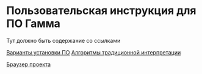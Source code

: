 # Пользовательская инструкция для ПО Гамма


Тут должно быть содержание со ссылками

[Варианты установки ПО](Инструкция%20по%20установке%20ПО/Варианты%20установки%20ПО.md)
[Алгоритмы традиционной интерпретации](Интерпретация%20данных%20ГИС/Алгоритмы%20традиционной%20интерпретации.md)

[Браузер проекта](Пользовательский%20интерфейс/Браузер%20проекта.md)

